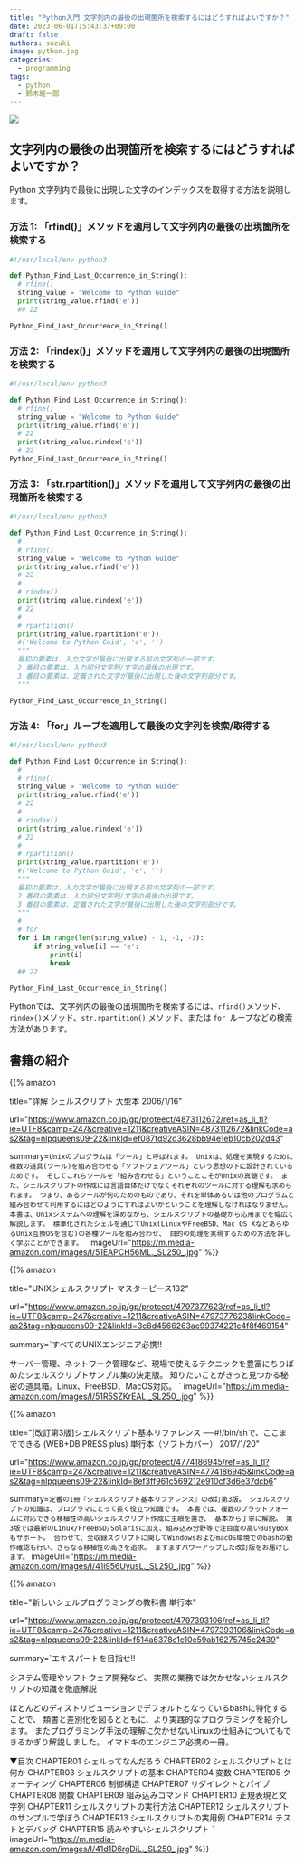 ```yaml
---
title: "Python入門 文字列内の最後の出現箇所を検索するにはどうすればよいですか？"
date: 2023-06-01T15:43:37+09:00
draft: false
authors: suzuki
image: python.jpg
categories:
  - programming
tags:
  - python
  - 鈴木維一郎
---
```


![](python.jpg)
## 文字列内の最後の出現箇所を検索するにはどうすればよいですか？
Python 文字列内で最後に出現した文字のインデックスを取得する方法を説明します。

### 方法 1: 「rfind()」メソッドを適用して文字列内の最後の出現箇所を検索する

```python
#!/usr/local/env python3

def Python_Find_Last_Occurrence_in_String():
  # rfine()
  string_value = "Welcome to Python Guide"
  print(string_value.rfind('e')) 
  ## 22

Python_Find_Last_Occurrence_in_String()

```


### 方法 2: 「rindex()」メソッドを適用して文字列内の最後の出現箇所を検索する
```python
#!/usr/local/env python3

def Python_Find_Last_Occurrence_in_String():
  # rfine()
  string_value = "Welcome to Python Guide"
  print(string_value.rfind('e')) 
  # 22
  print(string_value.rindex('e'))
  # 22
Python_Find_Last_Occurrence_in_String()

```
### 方法 3: 「str.rpartition()」メソッドを適用して文字列内の最後の出現箇所を検索する
```python
#!/usr/local/env python3

def Python_Find_Last_Occurrence_in_String():
  #
  # rfine()
  string_value = "Welcome to Python Guide"
  print(string_value.rfind('e')) 
  # 22
  #
  # rindex()
  print(string_value.rindex('e'))
  # 22
  #
  # rpartition()
  print(string_value.rpartition('e'))
  #('Welcome to Python Guid', 'e', '')
  """
  最初の要素は、入力文字が最後に出現する前の文字列の一部です。
  2 番目の要素は、入力部分文字列/文字の最後の出現です。
  3 番目の要素は、定義された文字が最後に出現した後の文字列部分です。
  """

Python_Find_Last_Occurrence_in_String()

```

### 方法 4: 「for」ループを適用して最後の文字列を検索/取得する

```python
#!/usr/local/env python3

def Python_Find_Last_Occurrence_in_String():
  #
  # rfine()
  string_value = "Welcome to Python Guide"
  print(string_value.rfind('e')) 
  # 22
  #
  # rindex()
  print(string_value.rindex('e'))
  # 22
  #
  # rpartition()
  print(string_value.rpartition('e'))
  #('Welcome to Python Guid', 'e', '')
  """
  最初の要素は、入力文字が最後に出現する前の文字列の一部です。
  2 番目の要素は、入力部分文字列/文字の最後の出現です。
  3 番目の要素は、定義された文字が最後に出現した後の文字列部分です。
  """
  #
  # for
  for i in range(len(string_value) - 1, -1, -1):
      if string_value[i] == 'e':
          print(i)
          break
  ## 22

Python_Find_Last_Occurrence_in_String()

```

Pythonでは、文字列内の最後の出現箇所を検索するには、`rfind()`メソッド、`rindex()`メソッド、`str.rpartition()` メソッド、または `for `ループなどの検索方法があります。


## 書籍の紹介
{{% amazon

title="詳解 シェルスクリプト 大型本  2006/1/16"

url="https://www.amazon.co.jp/gp/proteect/4873112672/ref=as_li_tl?ie=UTF8&camp=247&creative=1211&creativeASIN=4873112672&linkCode=as2&tag=nlpqueens09-22&linkId=ef087fd92d3628bb94e1eb10cb202d43"

summary=`Unixのプログラムは「ツール」と呼ばれます。
Unixは、処理を実現するために複数の道具(ツール)を組み合わせる「ソフトウェアツール」という思想の下に設計されているためです。
そしてこれらツールを「組み合わせる」ということこそがUnixの真髄です。
また、シェルスクリプトの作成には言語自体だけでなくそれぞれのツールに対する理解も求められます。
つまり、あるツールが何のためのものであり、それを単体あるいは他のプログラムと組み合わせて利用するにはどのようにすればよいかということを理解しなければなりません。
本書は、Unixシステムへの理解を深めながら、シェルスクリプトの基礎から応用までを幅広く解説します。
標準化されたシェルを通じてUnix(LinuxやFreeBSD、Mac OS XなどあらゆるUnix互換OSを含む)の各種ツールを組み合わせ、
目的の処理を実現するための方法を詳しく学ぶことができます。
`
imageUrl="https://m.media-amazon.com/images/I/51EAPCH56ML._SL250_.jpg"
%}}

{{% amazon

title="UNIXシェルスクリプト マスターピース132"

url="https://www.amazon.co.jp/gp/proteect/4797377623/ref=as_li_tl?ie=UTF8&camp=247&creative=1211&creativeASIN=4797377623&linkCode=as2&tag=nlpqueens09-22&linkId=3c8d4566263ae99374221c4f8f469154"

summary=`すべてのUNIXエンジニア必携!!

サーバー管理、ネットワーク管理など、現場で使えるテクニックを豊富にちりばめたシェルスクリプトサンプル集の決定版。
知りたいことがきっと見つかる秘密の道具箱。Linux、FreeBSD、MacOS対応。
`
imageUrl="https://m.media-amazon.com/images/I/51R5SZKrEAL._SL250_.jpg"
%}}


{{% amazon

title="[改訂第3版]シェルスクリプト基本リファレンス ──#!/bin/shで、ここまでできる (WEB+DB PRESS plus) 単行本（ソフトカバー）  2017/1/20"

url="https://www.amazon.co.jp/gp/proteect/4774186945/ref=as_li_tl?ie=UTF8&camp=247&creative=1211&creativeASIN=4774186945&linkCode=as2&tag=nlpqueens09-22&linkId=8ef3ff961c569212e910cf3d6e37dcb6"

summary=`定番の1冊『シェルスクリプト基本リファレンス』の改訂第3版。
シェルスクリプトの知識は、プログラマにとって長く役立つ知識です。
本書では、複数のプラットフォームに対応できる移植性の高いシェルスクリプト作成に主眼を置き、
基本から丁寧に解説。
第3版では最新のLinux/FreeBSD/Solarisに加え、組み込み分野等で注目度の高いBusyBoxもサポート。
合わせて、全収録スクリプトに関してWindowsおよびmacOS環境でのbashの動作確認も行い、さらなる移植性の高さを追求。
ますますパワーアップした改訂版をお届けします。`
imageUrl="https://m.media-amazon.com/images/I/41i956UyusL._SL250_.jpg"
%}}

{{% amazon

title="新しいシェルプログラミングの教科書 単行本"

url="https://www.amazon.co.jp/gp/proteect/4797393106/ref=as_li_tl?ie=UTF8&camp=247&creative=1211&creativeASIN=4797393106&linkCode=as2&tag=nlpqueens09-22&linkId=f514a6378c1c10e59ab16275745c2439"

summary=`エキスパートを目指せ!!

システム管理やソフトウェア開発など、
実際の業務では欠かせないシェルスクリプトの知識を徹底解説

ほとんどのディストリビューションでデフォルトとなっているbashに特化することで、
類書と差別化を図るとともに、より実践的なプログラミングを紹介します。
またプログラミング手法の理解に欠かせないLinuxの仕組みについてもできるかぎり解説しました。
イマドキのエンジニア必携の一冊。

▼目次
CHAPTER01 シェルってなんだろう
CHAPTER02 シェルスクリプトとは何か
CHAPTER03 シェルスクリプトの基本
CHAPTER04 変数
CHAPTER05 クォーティング
CHAPTER06 制御構造
CHAPTER07 リダイレクトとパイプ
CHAPTER08 関数
CHAPTER09 組み込みコマンド
CHAPTER10 正規表現と文字列
CHAPTER11 シェルスクリプトの実行方法
CHAPTER12 シェルスクリプトのサンプルで学ぼう
CHAPTER13 シェルスクリプトの実用例
CHAPTER14 テストとデバッグ
CHAPTER15 読みやすいシェルスクリプト
`
imageUrl="https://m.media-amazon.com/images/I/41d1D6rgDiL._SL250_.jpg"
%}}



